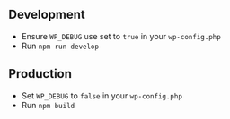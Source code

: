 ## Development
 - Ensure `WP_DEBUG` use set to `true` in your `wp-config.php`
 - Run `npm run develop`  

## Production
  - Set `WP_DEBUG` to `false` in your `wp-config.php`
  - Run `npm build`